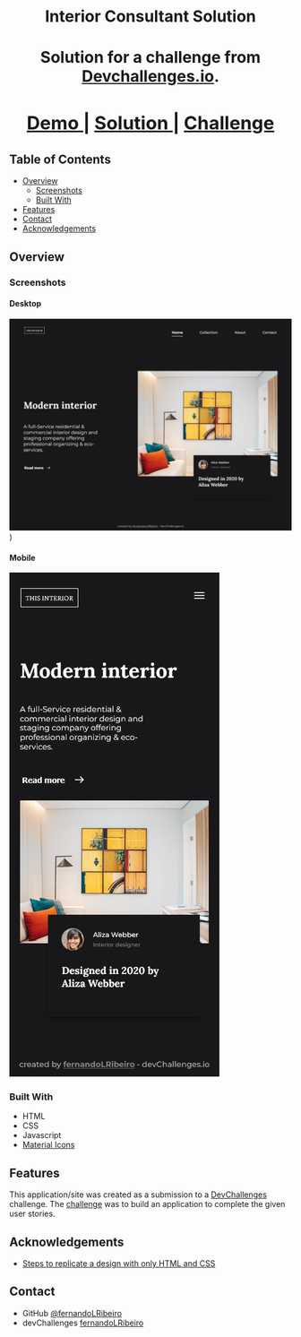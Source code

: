 <!-- Please update value in the {}  -->

<h1 align="center">Interior Consultant Solution<h1>

<div align="center">
   Solution for a challenge from  <a href="http://devchallenges.io" target="_blank">Devchallenges.io</a>.
</div>

<div align="center">
  <h3>
    <a href="https://{your-demo-link.your-domain}">
      Demo
    </a>
    <span> | </span>
    <a href="https://{your-url-to-the-solution}">
      Solution
    </a>
    <span> | </span>
    <a href="https://devchallenges.io/challenges/Jymh2b2FyebRTUljkNcb">
      Challenge
    </a>
  </h3>
</div>

<!-- TABLE OF CONTENTS -->

## Table of Contents

- [Overview](#overview)
  - [Screenshots](#screenshots)
  - [Built With](#built-with)
- [Features](#features)
- [Contact](#contact)
- [Acknowledgements](#acknowledgements)

<!-- OVERVIEW -->

## Overview

### Screenshots

#### Desktop

![desktop](./screenshots/desktop.png))

#### Mobile

![mobile](./screenshots/mobile.png)

### Built With

- HTML
- CSS
- Javascript
- [Material Icons](https://fonts.google.com/icons?selected=Material+Icons)

## Features

This application/site was created as a submission to a [DevChallenges](https://devchallenges.io/challenges) challenge. The [challenge](https://devchallenges.io/challenges/Jymh2b2FyebRTUljkNcb) was to build an application to complete the given user stories.

## Acknowledgements

- [Steps to replicate a design with only HTML and CSS](https://devchallenges-blogs.web.app/how-to-replicate-design/)

## Contact

- GitHub [@fernandoLRibeiro](https://github.com/fernandoLRibeiro)
- devChallenges [fernandoLRibeiro](https://devchallenges.io/portfolio/fernandoLRibeiro)

